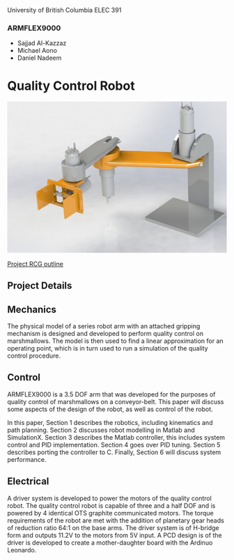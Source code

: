 University of British Columbia
ELEC 391

### ARMFLEX9000
- Sajjad Al-Kazzaz
- Michael Aono
- Daniel Nadeem

# Quality Control Robot

![](Robot.jpg)

[Project RCG outline](e391Proj2021.pdf)

## Project Details



## Mechanics
The physical model of a series robot arm with an attached gripping mechanism is designed and developed 
to perform quality control on marshmallows. The model is then used to find a linear approximation for 
an operating point, which is in turn used to run a simulation of the quality control procedure.


## Control
ARMFLEX9000 is a 3.5 DOF arm that was developed for the purposes of quality
control of marshmallows on a conveyor-belt. This paper will discuss some aspects
of the design of the robot, as well as control of the robot.

In this paper, Section 1 describes the robotics, including kinematics and path
planning. Section 2 discusses robot modelling in Matlab and SimulationX.
Section 3 describes the Matlab controller, this includes system control and PID
implementation. Section 4 goes over PID tuning. Section 5 describes porting
the controller to C. Finally, Section 6 will discuss system performance.

## Electrical
A driver system is developed to power the motors of the quality control robot. The quality control robot
is capable of three and a half DOF and is powered by 4 identical OTS graphite communicated motors.
The torque requirements of the robot are met with the addition of planetary gear heads of reduction
ratio 64:1 on the base arms. The driver system is of H-bridge form and outputs 11.2V to the motors from
5V input. A PCD design is of the driver is developed to create a mother-daughter board with the Ardinuo
Leonardo.

